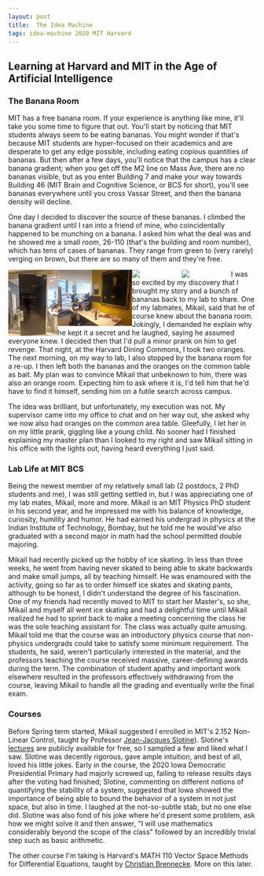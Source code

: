 ```yaml
---
layout: post
title:  The Idea Machine 
tags: idea-machine 2020 MIT Harvard
---
```


## Learning at Harvard and MIT in the Age of Artificial Intelligence


### The Banana Room

MIT has a free banana room. If your experience is anything like mine, it'll take
you some time to figure that out. You'll start by noticing that MIT students
always seem to be eating bananas. You might wonder if that's because MIT students
are hyper-focused on their academics and are desperate to get any edge possible,
including eating copious quantities of bananas. But then after a few days,
you'll notice that the campus
has a clear banana gradient; when you get off the M2 line on Mass Ave, there are no
bananas visible, but as you enter Building 7 and make your way towards Building 46
(MIT Brain and Cognitive Science, or BCS for short), you'll see bananas everywhere
until you cross Vassar Street, and then the banana density will decline.

One day I decided to discover the source of these bananas. I climbed the
banana gradient until I ran into a friend of mine, who coincidentally happened
to be munching on a banana.
I asked him what the deal was and he showed me a small room, 26-110 (that's the
building and room number), which has tens of cases of bananas. They range from
green to (very rarely) verging on brown, but there are so many of them and they're
free.

<img class="photo" src="20200308-idea-machine/26_110.jpg" style="float: left; width: 20%">
<img class="photo" src="20200308-idea-machine/karl_taylor_compton.jpg" style="float: left; width: 30%">
<img class="photo" src="20200308-idea-machine/banana_boxes.jpg" style="float: left; width: 20%">
<img class="photo" src="20200308-idea-machine/bananas.jpg" style="float: left; width: 20%">


I was so excited by my discovery that I brought my story and a bunch of bananas
back to my lab to share. One of my labmates, Mikail, said that he of course
knew about the banana room. Jokingly, I demanded he explain why he kept it a
secret and he laughed, saying he assumed everyone knew. I decided then that I'd
pull a minor prank on him to get revenge. That night, at the Harvard Dining Commons,
I took two oranges. The next morning, on my way to lab, I also stopped by the banana
room for a re-up. I then left both the bananas and the oranges on the common table
as bait. My plan was to convince Mikail that unbeknown to him, there was also an
orange room. Expecting him to ask where it is, I'd tell him that he'd have to find
it himself, sending him on a futile search across campus.

The idea was brilliant, but unfortunately, my execution was not. My supervisor
came into my office to chat and on her way out, she asked why we now also had oranges
on the common area table. Gleefully, I let her in on my little prank, giggling like a young child. No sooner
had I finished explaining my master plan than I looked to my right and saw Mikail
sitting in his office with the lights out, having heard everything I just said.

### Lab Life at MIT BCS

Being the newest member of my relatively small lab (2 postdocs, 2 PhD students and me),
I was still getting settled in, but I was appreciating one of my lab mates, Mikail,
more and more. Mikail is an MIT Physics PhD student in his second year, and he
impressed me with his balance of knowledge, curiosity, humility and humor.
He had earned his undergrad in physics at the Indian Institute of Technology, Bombay,
but he told me he would've also graduated with a second major in math had the school
permitted double majoring.

Mikail had recently picked up the hobby of ice skating. In less than three weeks,
he went from having never skated to being able to skate backwards and make small jumps,
all by teaching himself. He was enamoured with the activity, going so far as to order
himself ice skates and skating pants, although to be honest, I didn't understand
the degree of his fascination. One of my friends had recently moved to MIT to start
her Master's, so she, Mikail and myself all went ice skating and had a delightful time
until Mikail realized he had to sprint back to make a meeting concerning the class he
was the sole teaching assistant for. The class was actually quite amusing. Mikail told
me that the course was an introductory physics course that non-physics undergrads could
take to satisfy some minimum requirement. The students, he said, weren't particularly
interested in the material, and the professors teaching the course received massive,
career-defining awards during the term. The combination of student apathy and
important work elsewhere resulted in the professors effectively withdrawing from the
course, leaving Mikail to handle all the grading and eventually write the final exam.

### Courses
Before Spring term started, Mikail suggested I enrolled in MIT's 2.152 Non-Linear Control, taught by
Professor <a href="http://web.mit.edu/nsl/www/"> Jean-Jacques Slotine</a>). Slotine's
<a href="http://web.mit.edu/nsl/www/videos/lectures.html">lectures</a> are publicly
available for free, so I sampled a few and liked what I saw. Slotine was decently
rigorous, gave ample intuition, and best of all, loved his little jokes. Early in
the course, the 2020 Iowa Democratic Presidential Primary had majorly screwed up,
failing to release results days after the voting had finished; Slotine, commenting on
different notions of quantifying the stability of a system, suggested that Iowa showed
the importance of being able to bound the behavior of a system in not just space, but
also in time. I laughed at the not-so-subtle stab, but no one else did. Slotine was
also fond of his joke where he'd present some problem, ask how we might solve it and then
answer, "I will use mathematics considerably beyond the scope of the class" followed by
an incredibly trivial step such as basic arithmetic.

The other course I'm taking is Harvard's MATH 110 Vector Space Methods for Differential
Equations, taught by <a href="https://www.math.harvard.edu/people/brennecke-christian/">
Christian Brennecke</a>. More on this later.
